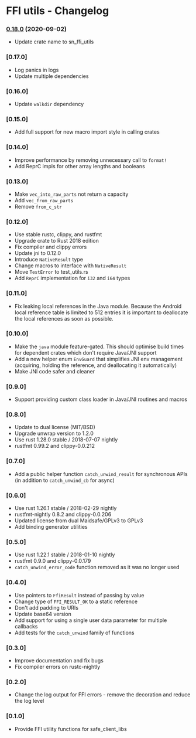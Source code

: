 # FFI utils - Changelog

### [0.18.0](https://github.com/maidsafe/sn_ffi_utils/compare/0.17.0...0.18.0) (2020-09-02)
* Update crate name to sn_ffi_utils

### [0.17.0]
* Log panics in logs
* Update multiple dependencies

### [0.16.0]
* Update `walkdir` dependency

### [0.15.0]
* Add full support for new macro import style in calling crates

### [0.14.0]
* Improve performance by removing unnecessary call to `format!`
* Add ReprC impls for other array lengths and booleans

### [0.13.0]
* Make `vec_into_raw_parts` not return a capacity
* Add `vec_from_raw_parts`
* Remove `from_c_str`

### [0.12.0]
* Use stable rustc, clippy, and rustfmt
* Upgrade crate to Rust 2018 edition
* Fix compiler and clippy errors
* Update jni to 0.12.0
* Introduce `NativeResult` type
* Change macros to interface with `NativeResult`
* Move `TestError` to test_utils.rs
* Add `ReprC` implementation for `i32` and `i64` types

### [0.11.0]
* Fix leaking local references in the Java module. Because the Android local reference table is limited to 512
  entries it is important to deallocate the local references as soon as possible.

### [0.10.0]
* Make the `java` module feature-gated. This should optimise build times for dependent crates which don't require Java/JNI support
* Add a new helper enum `EnvGuard` that simplifies JNI env management (acquiring, holding the reference, and deallocating it automatically)
* Make JNI code safer and cleaner

### [0.9.0]
* Support providing custom class loader in Java/JNI routines and macros

### [0.8.0]
* Update to dual license (MIT/BSD)
* Upgrade unwrap version to 1.2.0
* Use rust 1.28.0 stable / 2018-07-07 nightly
* rustfmt 0.99.2 and clippy-0.0.212

### [0.7.0]
* Add a public helper function `catch_unwind_result` for synchronous APIs (in addition to `catch_unwind_cb` for async)

### [0.6.0]
* Use rust 1.26.1 stable / 2018-02-29 nightly
* rustfmt-nightly 0.8.2 and clippy-0.0.206
* Updated license from dual Maidsafe/GPLv3 to GPLv3
* Add binding generator utilities

### [0.5.0]
* Use rust 1.22.1 stable / 2018-01-10 nightly
* rustfmt 0.9.0 and clippy-0.0.179
* `catch_unwind_error_code` function removed as it was no longer used

### [0.4.0]
* Use pointers to `FfiResult` instead of passing by value
* Change type of `FFI_RESULT_OK` to a static reference
* Don't add padding to URIs
* Update base64 version
* Add support for using a single user data parameter for multiple callbacks
* Add tests for the `catch_unwind` family of functions

### [0.3.0]
* Improve documentation and fix bugs
* Fix compiler errors on rustc-nightly

### [0.2.0]
* Change the log output for FFI errors - remove the decoration and reduce the log level

### [0.1.0]
* Provide FFI utility functions for safe_client_libs

